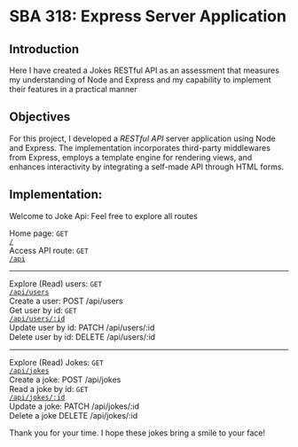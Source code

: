# SBA 318: Express Server Application

## Introduction
Here I have created a Jokes RESTful API as an assessment that measures my understanding of Node and Express and my capability to implement their features in a practical manner

## Objectives
For this project, I developed a _RESTful API_ server application using Node and Express. The implementation incorporates third-party middlewares from Express, employs a template engine for rendering views, and enhances interactivity by integrating a self-made API through HTML forms.

## Implementation:

Welcome to Joke Api: Feel free to explore all routes

 Home page: 
        <code>GET <a href="http://localhost:3000">/</a></code></br>
        Access API route: 
        <code>GET <a href="http://localhost:3000/api" target="_blank">/api</a></code></br>
        <hr>
        Explore (Read) users: 
        <code>GET <a href="http://localhost:3000/api/users" target="_blank">/api/users</a></code></br>
        Create a user: 
        POST /api/users</br>
        Get user by id: 
        <code>GET <a href="http://localhost:3000/api/users/:id" target="_blank">/api/users/:id</a></code></br>
        Update user by id: 
        PATCH /api/users/:id</br>
        Delete user by id: 
        DELETE /api/users/:id</br>
        <hr>
        Explore (Read) Jokes: 
        <code>GET <a href="http://localhost:3000/api/jokes" target="_blank">/api/jokes</a></code></br>
        Create a joke: 
        POST /api/jokes</br>
        Read a joke by id: 
        <code>GET <a href="http://localhost:3000/api/jokes/:id" target="_blank">/api/jokes/:id</a></code></br>
        Update a joke: 
        PATCH /api/jokes/:id</br>
        Delete a joke
        DELETE /api/jokes/:id</br>
        </code>

Thank you for your time. I hope these jokes bring a smile to your face!
